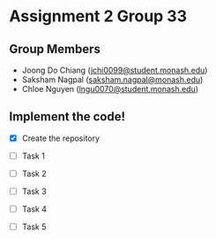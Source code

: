 # Assignment 2 Group 33

## Group Members


- Joong Do Chiang (jchi0099@student.monash.edu)
- Saksham Nagpal (saksham.nagpal@monash.edu)
- Chloe Nguyen (lngu0070@student.monash.edu)


## Implement the code!

- [x] Create the repository
- [ ] Task 1
- [ ] Task 2
- [ ] Task 3
- [ ] Task 4
- [ ] Task 5

